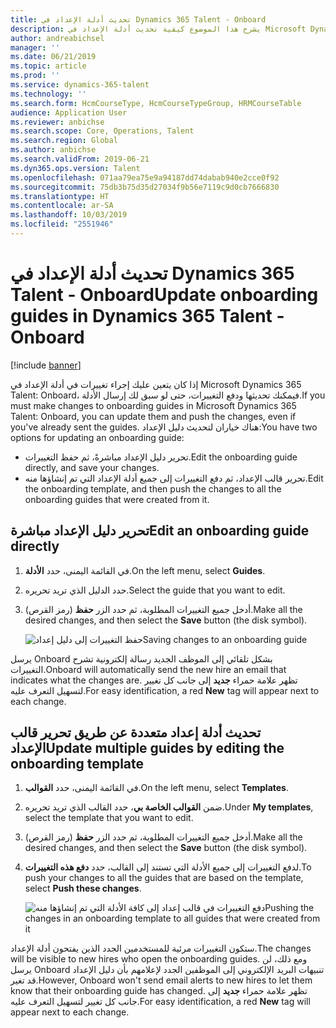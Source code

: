 ```yaml
---
title: تحديث أدلة الإعداد في Dynamics 365 Talent - Onboard
description: يشرح هذا الموضوع كيفية تحديث أدلة الإعداد في Microsoft Dynamics 365 Talent - Onboardوكيفية دفع التغييرات إلى الأدلة الموجودة.
author: andreabichsel
manager: ''
ms.date: 06/21/2019
ms.topic: article
ms.prod: ''
ms.service: dynamics-365-talent
ms.technology: ''
ms.search.form: HcmCourseType, HcmCourseTypeGroup, HRMCourseTable
audience: Application User
ms.reviewer: anbichse
ms.search.scope: Core, Operations, Talent
ms.search.region: Global
ms.author: anbichse
ms.search.validFrom: 2019-06-21
ms.dyn365.ops.version: Talent
ms.openlocfilehash: 071aa79ea75e9a94187dd74dabab940e2cce0f92
ms.sourcegitcommit: 75db3b75d35d27034f9b56e7119c9d0cb7666830
ms.translationtype: HT
ms.contentlocale: ar-SA
ms.lasthandoff: 10/03/2019
ms.locfileid: "2551946"
---
```

# <a name="update-onboarding-guides-in-dynamics-365-talent---onboard"></a><span data-ttu-id="a23fd-103">تحديث أدلة الإعداد في Dynamics 365 Talent - Onboard</span><span class="sxs-lookup"><span data-stu-id="a23fd-103">Update onboarding guides in Dynamics 365 Talent - Onboard</span></span>

[!include [banner](includes/banner.md)]

<span data-ttu-id="a23fd-104">إذا كان يتعين عليك إجراء تغييرات في أدلة الإعداد في Microsoft Dynamics 365 Talent: Onboard، فيمكنك تحديثها ودفع التغييرات، حتى لو سبق لك إرسال الأدلة.</span><span class="sxs-lookup"><span data-stu-id="a23fd-104">If you must make changes to onboarding guides in Microsoft Dynamics 365 Talent: Onboard, you can update them and push the changes, even if you've already sent the guides.</span></span> <span data-ttu-id="a23fd-105">هناك خياران لتحديث دليل الإعداد:</span><span class="sxs-lookup"><span data-stu-id="a23fd-105">You have two options for updating an onboarding guide:</span></span>

- <span data-ttu-id="a23fd-106">تحرير دليل الإعداد مباشرةً، ثم حفظ التغييرات.</span><span class="sxs-lookup"><span data-stu-id="a23fd-106">Edit the onboarding guide directly, and save your changes.</span></span>
- <span data-ttu-id="a23fd-107">تحرير قالب الإعداد، ثم دفع التغييرات إلى جميع أدلة الإعداد التي تم إنشاؤها منه.</span><span class="sxs-lookup"><span data-stu-id="a23fd-107">Edit the onboarding template, and then push the changes to all the onboarding guides that were created from it.</span></span>

## <a name="edit-an-onboarding-guide-directly"></a><span data-ttu-id="a23fd-108">تحرير دليل الإعداد مباشرة</span><span class="sxs-lookup"><span data-stu-id="a23fd-108">Edit an onboarding guide directly</span></span>

1. <span data-ttu-id="a23fd-109">في القائمة اليمنى، حدد **الأدلة**.</span><span class="sxs-lookup"><span data-stu-id="a23fd-109">On the left menu, select **Guides**.</span></span>
2. <span data-ttu-id="a23fd-110">حدد الدليل الذي تريد تحريره.</span><span class="sxs-lookup"><span data-stu-id="a23fd-110">Select the guide that you want to edit.</span></span>
3. <span data-ttu-id="a23fd-111">أدخل جميع التغييرات المطلوبة، ثم حدد الزر **حفظ** (رمز القرص).</span><span class="sxs-lookup"><span data-stu-id="a23fd-111">Make all the desired changes, and then select the **Save** button (the disk symbol).</span></span>

    ![[<span data-ttu-id="a23fd-112">حفظ التغييرات إلى دليل إعداد</span><span class="sxs-lookup"><span data-stu-id="a23fd-112">Saving changes to an onboarding guide</span></span>](./media/onboard-save.png)](./media/onboard-save.png)

<span data-ttu-id="a23fd-113">يرسل Onboard بشكل تلقائي إلى الموظف الجديد رسالة إلكترونية تشرح التغييرات.</span><span class="sxs-lookup"><span data-stu-id="a23fd-113">Onboard will automatically send the new hire an email that indicates what the changes are.</span></span> <span data-ttu-id="a23fd-114">تظهر علامة حمراء **جديد** إلى جانب كل تغيير لتسهيل التعرف عليه.</span><span class="sxs-lookup"><span data-stu-id="a23fd-114">For easy identification, a red **New** tag will appear next to each change.</span></span>

## <a name="update-multiple-guides-by-editing-the-onboarding-template"></a><span data-ttu-id="a23fd-115">تحديث أدلة إعداد متعددة عن طريق تحرير قالب الإعداد</span><span class="sxs-lookup"><span data-stu-id="a23fd-115">Update multiple guides by editing the onboarding template</span></span>

1. <span data-ttu-id="a23fd-116">في القائمة اليمنى، حدد **القوالب**.</span><span class="sxs-lookup"><span data-stu-id="a23fd-116">On the left menu, select **Templates**.</span></span>
2. <span data-ttu-id="a23fd-117">ضمن **القوالب الخاصة بي**، حدد القالب الذي تريد تحريره.</span><span class="sxs-lookup"><span data-stu-id="a23fd-117">Under **My templates**, select the template that you want to edit.</span></span>
3. <span data-ttu-id="a23fd-118">أدخل جميع التغييرات المطلوبة، ثم حدد الزر **حفظ** (رمز القرص).</span><span class="sxs-lookup"><span data-stu-id="a23fd-118">Make all the desired changes, and then select the **Save** button (the disk symbol).</span></span>
4. <span data-ttu-id="a23fd-119">لدفع التغييرات إلى جميع الأدلة التي تستند إلى القالب، حدد **دفع هذه التغييرات**.</span><span class="sxs-lookup"><span data-stu-id="a23fd-119">To push your changes to all the guides that are based on the template, select **Push these changes**.</span></span>

    ![[<span data-ttu-id="a23fd-120">دفع التغييرات في قالب إعداد إلى كافة الأدلة التي تم إنشاؤها منه</span><span class="sxs-lookup"><span data-stu-id="a23fd-120">Pushing the changes in an onboarding template to all guides that were created from it</span></span>](./media/onboard-push-changes.png)](./media/onboard-push-changes.png)

<span data-ttu-id="a23fd-121">ستكون التغييرات مرئية للمستخدمين الجدد الذين يفتحون أدلة الإعداد.</span><span class="sxs-lookup"><span data-stu-id="a23fd-121">The changes will be visible to new hires who open the onboarding guides.</span></span> <span data-ttu-id="a23fd-122">ومع ذلك، لن يرسل Onboard تنبيهات البريد الإلكتروني إلى الموظفين الجدد لإعلامهم بأن دليل الإعداد قد تغير.</span><span class="sxs-lookup"><span data-stu-id="a23fd-122">However, Onboard won't send email alerts to new hires to let them know that their onboarding guide has changed.</span></span> <span data-ttu-id="a23fd-123">تظهر علامة حمراء **جديد** إلى جانب كل تغيير لتسهيل التعرف عليه.</span><span class="sxs-lookup"><span data-stu-id="a23fd-123">For easy identification, a red **New** tag will appear next to each change.</span></span> 
